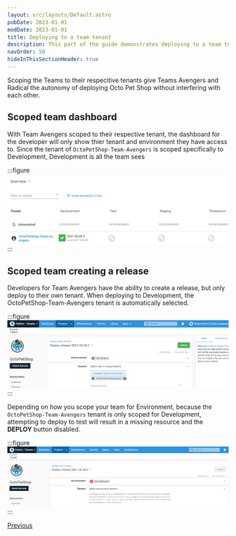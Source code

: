 ```yaml
---
layout: src/layouts/Default.astro
pubDate: 2023-01-01
modDate: 2023-01-01
title: Deploying to a team tenant
description: This part of the guide demonstrates deploying to a team tenant
navOrder: 50
hideInThisSectionHeader: true
---
```


Scoping the Teams to their respecitive tenants give Teams Avengers and Radical the autonomy of deploying Octo Pet Shop without interfering with each other.

## Scoped team dashboard
With Team Avengers scoped to their respective tenant, the dashboard for the developer will only show thier tenant and environment they have access to.  Since the tenant of `OctoPetShop-Team-Avengers` is scoped specifically to Development, Development is all the team sees

:::figure
![](/docs/tenants/guides/multi-tenant-teams/images/team-avengers-dashboard.png "width=500")
:::

## Scoped team creating a release

Developers for Team Avengers have the ability to create a release, but only deploy to their own tenant.  When deploying to Development, the OctoPetShop-Team-Avengers tenant is automatically selected.

:::figure
![](/docs/tenants/guides/multi-tenant-teams/images/team-avengers-deploy.png "width=500")
:::

Depending on how you scope your team for Environment, because the `OctoPetShop-Team-Avengers` tenant is only scoped for Development, attempting to deploy to test will result in a missing resource and the **DEPLOY** button disabled.

:::figure
![](/docs/tenants/guides/multi-tenant-teams/images/team-avengers-deploy-to-test.png "width=500")
:::

<span><a class="button btn-secondary" href="/docs/tenants/guides/multi-tenant-teams/assign-team-userrole-to-tenant">Previous</a></span>